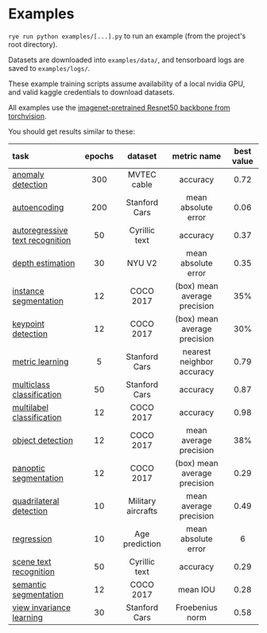 # Examples

`rye run python examples/[...].py` to run an example (from the project's root directory).

Datasets are downloaded into `examples/data/`, and tensorboard logs are saved to `examples/logs/`.

These example training scripts assume availability of a local nvidia GPU, and valid kaggle credentials to download datasets.

All examples use the [imagenet-pretrained Resnet50 backbone from torchvision](https://pytorch.org/vision/main/models/generated/torchvision.models.resnet50.html#torchvision.models.ResNet50_Weights).

You should get results similar to these:

| task |  epochs | dataset | metric name | best value |
| :--- |  :---: | :---: | :---: | :---: |
| [anomaly detection](./anomaly_detection.py) | 300 | MVTEC cable | accuracy | 0.72 |
| [autoencoding](./autoencoding.py) | 200 | Stanford Cars | mean absolute error | 0.06 |
| [autoregressive text recognition](./autoregressive_text_regression.py) | 50 | Cyrillic text | accuracy | 0.37 |
| [depth estimation](./depth_estimation.py) | 30 | NYU V2 | mean absolute error | 0.35 |
| [instance segmentation](./instance_segmentation.py) | 12 | COCO 2017 | (box) mean average precision | 35% |
| [keypoint detection](./keypoint_detection.py) | 12 | COCO 2017 | (box) mean average precision | 30% |
| [metric learning](./metric_learning.py) | 5 | Stanford Cars | nearest neighbor accuracy | 0.79 |
| [multiclass classification](./multiclass_classification.py) | 50 | Stanford Cars | accuracy | 0.87 |
| [multilabel classification](./multilabel_classification.py) | 12 | COCO 2017 | accuracy | 0.98 |
| [object detection](./object_detection.py) | 12 | COCO 2017 | mean average precision | 38% |
| [panoptic segmentation](./panoptic_segmentation.py) | 12 | COCO 2017 | (box) mean average precision | 0.29 |
| [quadrilateral detection](./quadrilateral_detection.py) | 10 | Military aircrafts | mean average precision | 0.49 |
| [regression](./regression.py) | 10 | Age prediction | mean absolute error | 6 |
| [scene text recognition](./scene_text_recognition.py) | 50 | Cyrillic text | accuracy | 0.29 |
| [semantic segmentation](./semantic_segmentation.py) | 12 | COCO 2017 | mean IOU | 0.28 |
| [view invariance learning](./view_invariance_learning.py) | 30 | Stanford Cars | Froebenius norm | 0.58 |
